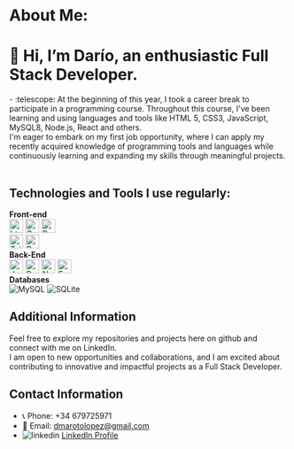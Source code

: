 # About Me:
<h1>👋 Hi, I’m Darío, an enthusiastic Full Stack Developer.</h1>
- :telescope: At the beginning of this year, I took a career break to participate in a programming course. Throughout this course, I've been learning and using languages and tools like HTML 5, CSS3, JavaScript, MySQL8, Node.js, React and others.
<br>
I'm eager to embark on my first job opportunity, where I can apply my recently acquired knowledge of programming tools and languages while continuously learning and expanding my skills through meaningful projects.<br>
<br>

## Technologies and Tools I use regularly: ##
<p>
 <strong>Front-end</strong><br>
 <img alt="html5" src="https://img.shields.io/badge/HTML5-E34F26?style=for-the-badge&logo=html5&logoColor=white" height="25px"/>
 <img alt="Css3" src="https://img.shields.io/badge/CSS3-1572B6?style=for-the-badge&logo=css3&logoColor=white" height="25px"/>
 <img alt="React" src="https://img.shields.io/badge/React-20232A?style=for-the-badge&logo=react&logoColor=61DAFB" height="25px"/><br>
  <img alt="Tailwind CSS" src="https://img.shields.io/badge/Tailwind_CSS-38B2AC?style=for-the-badge&logo=tailwind-css&logoColor=white" height="25px"/>
 <img alt="Bootstrap" src="https://img.shields.io/badge/Bootstrap-563D7C?style=for-the-badge&logo=bootstrap&logoColor=white" height="25px"/>
 <br>
 <strong>Back-End</strong><br>
 <img alt="Javascript" src="https://img.shields.io/badge/JavaScript-323330?style=for-the-badge&logo=javascript&logoColor=F7DF1E"  height="25px"/>
 <img alt="Python" src="https://img.shields.io/badge/python-3675A0?style=for-the-badge&logo=python&logoColor=ffdd54" height="25px"/>
 <img alt="Nodejs" src="https://img.shields.io/badge/-Nodejs-43853d?style=flat-square&logo=Node.js&logoColor=white"  height="25px"/>
 <img alt="Express" src="https://img.shields.io/badge/express.js-%23404d59.svg?style=for-the-badge&logo=express&logoColor=%2361DAFB" height="25px"/>
 <br>
 <strong>Databases</strong><br>
 <img src="https://img.shields.io/badge/MySQL-035C84?style=for-the-badge&logo=mysql&logoColor=white" alt="MySQL">
 <img src="https://img.shields.io/badge/SQLite-541A54?style=for-the-badge&logo=sqlite&logoColor=white" alt="SQLite">
</p>

## Additional Information
Feel free to explore my repositories and projects here on github and connect with me on LinkedIn.<br>
I am open to new opportunities and collaborations, and I am excited about contributing to innovative and impactful projects as a Full Stack Developer.

## Contact Information
- 📞 Phone: +34 679725971
- 📧 Email: dmarotolopez@gmail.com
- <img alt="linkedin" src="https://img.shields.io/badge/LinkedIn-blue?logo=linkedin&logoColor=white"/> [LinkedIn Profile](https://www.linkedin.com/in/dario-maroto/)

